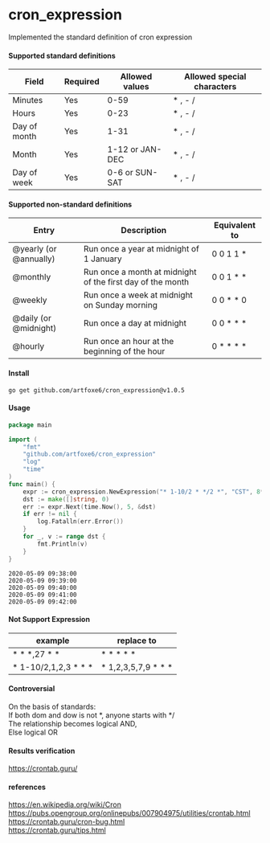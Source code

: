 # cron_expression

Implemented the standard definition of cron expression

#### Supported standard definitions

| Field  |  Required |  Allowed values | Allowed special characters   |
| ------------ | ------------ | ------------ | ------------ |
|  Minutes |  Yes | 0-59  |  \* , - / |
|  Hours |  Yes |   0-23 |  \* , - / |
| Day of month  | Yes  |  1-31 |  \* , - /  |
|  Month | Yes  |  1-12 or JAN-DEC |  \* , - /  |
| Day of week  |  Yes |  0-6 or SUN-SAT |  \* , - / |

#### Supported non-standard definitions

| Entry | Description | Equivalent to |
| ------ | ------ | ------ |
| @yearly (or @annually) | Run once a year at midnight of 1 January | 0 0 1 1 \* |
| @monthly | Run once a month at midnight of the first day of the month	 | 0 0 1 \* \* |
| @weekly | Run once a week at midnight on Sunday morning | 0 0 \* \* 0 |
| @daily (or @midnight) | Run once a day at midnight | 0 0 \* \* \* |
| @hourly | Run once an hour at the beginning of the hour | 0 \* \* \* \* |

#### Install

```
go get github.com/artfoxe6/cron_expression@v1.0.5
```

#### Usage

```go
package main

import (
	"fmt"
	"github.com/artfoxe6/cron_expression"
	"log"
	"time"
)
func main() {
	expr := cron_expression.NewExpression("* 1-10/2 * */2 *", "CST", 8*3600)
	dst := make([]string, 0)
	err := expr.Next(time.Now(), 5, &dst)
	if err != nil {
		log.Fatalln(err.Error())
	}
	for _, v := range dst {
		fmt.Println(v)
	}
}

```
```
2020-05-09 09:38:00
2020-05-09 09:39:00
2020-05-09 09:40:00
2020-05-09 09:41:00
2020-05-09 09:42:00
```

#### Not Support Expression

|  example | replace to  |
| ------------ | ------------ |
| \* \* \*,27 \* \*   | \* \* \* \* \*  |
| \* 1-10/2,1,2,3 \* \* \*  | \* 1,2,3,5,7,9 \* \* \*  |

#### Controversial

On the basis of standards: <br />
If both dom and dow is not \*, anyone starts with \*/ <br />
The relationship becomes logical AND, <br />
Else logical OR <br />

#### Results verification
https://crontab.guru/

#### references
https://en.wikipedia.org/wiki/Cron <br/>
https://pubs.opengroup.org/onlinepubs/007904975/utilities/crontab.html <br/>
https://crontab.guru/cron-bug.html <br/>
https://crontab.guru/tips.html <br/>
